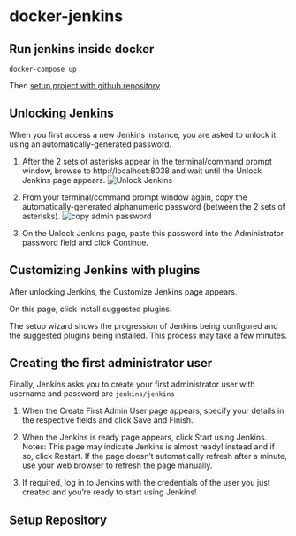 # docker-jenkins

## Run jenkins inside docker

```
docker-compose up
```

Then [setup project with github repository](https://jenkins.io/doc/tutorials/build-a-node-js-and-react-app-with-npm/#setup-wizard)

## Unlocking Jenkins

When you first access a new Jenkins instance, you are asked to unlock it using an automatically-generated password.

1. After the 2 sets of asterisks appear in the terminal/command prompt window, browse to http://localhost:8038 and wait until the Unlock Jenkins page appears.
![Unlock Jenkins](https://jenkins.io/doc/book/resources/tutorials/setup-jenkins-01-unlock-jenkins-page.jpg)

2. From your terminal/command prompt window again, copy the automatically-generated alphanumeric password (between the 2 sets of asterisks).
![copy admin password](https://jenkins.io/doc/book/resources/tutorials/setup-jenkins-02-copying-initial-admin-password.png)

3. On the Unlock Jenkins page, paste this password into the Administrator password field and click Continue.

## Customizing Jenkins with plugins

After unlocking Jenkins, the Customize Jenkins page appears.

On this page, click Install suggested plugins.

The setup wizard shows the progression of Jenkins being configured and the suggested plugins being installed. This process may take a few minutes.

## Creating the first administrator user

Finally, Jenkins asks you to create your first administrator user with username and password are `jenkins/jenkins`

1. When the Create First Admin User page appears, specify your details in the respective fields and click Save and Finish.

2. When the Jenkins is ready page appears, click Start using Jenkins.
Notes:
    This page may indicate Jenkins is almost ready! instead and if so, click Restart.
    If the page doesn’t automatically refresh after a minute, use your web browser to refresh the page manually.

3. If required, log in to Jenkins with the credentials of the user you just created and you’re ready to start using Jenkins!

## Setup Repository
